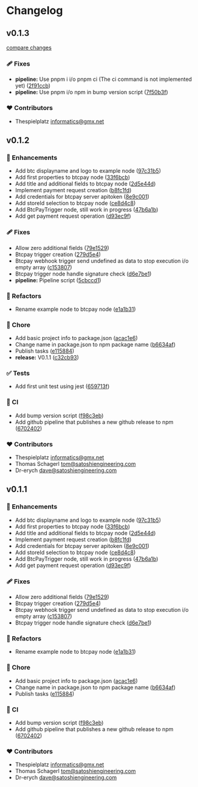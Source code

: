 # Changelog


## v0.1.3

[compare changes](https://github.com/Satoshi-Engineering/n8n-nodes-btcpay/compare/v0.1.2...v0.1.3)

### 🩹 Fixes

- **pipeline:** Use pnpm i i/o pnpm ci (The ci command is not implemented yet) ([2f91ccb](https://github.com/Satoshi-Engineering/n8n-nodes-btcpay/commit/2f91ccb))
- **pipeline:** Use pnpm i/o npm in bump version script ([7f50b3f](https://github.com/Satoshi-Engineering/n8n-nodes-btcpay/commit/7f50b3f))

### ❤️ Contributors

- Thespielplatz <informatics@gmx.net>

## v0.1.2


### 🚀 Enhancements

- Add btc displayname and logo to example node ([97c31b5](https://github.com/Satoshi-Engineering/n8n-nodes-btcpay/commit/97c31b5))
- Add first properties to btcpay node ([33f6bcb](https://github.com/Satoshi-Engineering/n8n-nodes-btcpay/commit/33f6bcb))
- Add title and additional fields to btcpay node ([2d5e44d](https://github.com/Satoshi-Engineering/n8n-nodes-btcpay/commit/2d5e44d))
- Implement payment request creation ([b8fc1fd](https://github.com/Satoshi-Engineering/n8n-nodes-btcpay/commit/b8fc1fd))
- Add credentials for btcpay server apitoken ([8e9c001](https://github.com/Satoshi-Engineering/n8n-nodes-btcpay/commit/8e9c001))
- Add storeId selection to btcpay node ([ce8d4c8](https://github.com/Satoshi-Engineering/n8n-nodes-btcpay/commit/ce8d4c8))
- Add BtcPayTrigger node, still work in progress ([47b6a1b](https://github.com/Satoshi-Engineering/n8n-nodes-btcpay/commit/47b6a1b))
- Add get payment request operation ([d93ec9f](https://github.com/Satoshi-Engineering/n8n-nodes-btcpay/commit/d93ec9f))

### 🩹 Fixes

- Allow zero additional fields ([79e1529](https://github.com/Satoshi-Engineering/n8n-nodes-btcpay/commit/79e1529))
- Btcpay trigger creation ([279d5e4](https://github.com/Satoshi-Engineering/n8n-nodes-btcpay/commit/279d5e4))
- Btcpay webhook trigger send undefined as data to stop execution i/o empty array ([c153807](https://github.com/Satoshi-Engineering/n8n-nodes-btcpay/commit/c153807))
- Btcpay trigger node handle signature check ([d6e7be1](https://github.com/Satoshi-Engineering/n8n-nodes-btcpay/commit/d6e7be1))
- **pipeline:** Pipeline script ([5cbccd1](https://github.com/Satoshi-Engineering/n8n-nodes-btcpay/commit/5cbccd1))

### 💅 Refactors

- Rename example node to btcpay node ([e1a1b31](https://github.com/Satoshi-Engineering/n8n-nodes-btcpay/commit/e1a1b31))

### 🏡 Chore

- Add basic project info to package.json ([acac1e6](https://github.com/Satoshi-Engineering/n8n-nodes-btcpay/commit/acac1e6))
- Change name in package.json to npm package name ([b6634af](https://github.com/Satoshi-Engineering/n8n-nodes-btcpay/commit/b6634af))
- Publish tasks ([e115884](https://github.com/Satoshi-Engineering/n8n-nodes-btcpay/commit/e115884))
- **release:** V0.1.1 ([c32cb93](https://github.com/Satoshi-Engineering/n8n-nodes-btcpay/commit/c32cb93))

### ✅ Tests

- Add first unit test using jest ([659713f](https://github.com/Satoshi-Engineering/n8n-nodes-btcpay/commit/659713f))

### 🤖 CI

- Add bump version script ([f98c3eb](https://github.com/Satoshi-Engineering/n8n-nodes-btcpay/commit/f98c3eb))
- Add github pipeline that publishes a new github release to npm ([6702402](https://github.com/Satoshi-Engineering/n8n-nodes-btcpay/commit/6702402))

### ❤️ Contributors

- Thespielplatz <informatics@gmx.net>
- Thomas Schagerl <tom@satoshiengineering.com>
- Dr-erych <dave@satoshiengineering.com>

## v0.1.1


### 🚀 Enhancements

- Add btc displayname and logo to example node ([97c31b5](https://github.com/Satoshi-Engineering/n8n-nodes-btcpay/commit/97c31b5))
- Add first properties to btcpay node ([33f6bcb](https://github.com/Satoshi-Engineering/n8n-nodes-btcpay/commit/33f6bcb))
- Add title and additional fields to btcpay node ([2d5e44d](https://github.com/Satoshi-Engineering/n8n-nodes-btcpay/commit/2d5e44d))
- Implement payment request creation ([b8fc1fd](https://github.com/Satoshi-Engineering/n8n-nodes-btcpay/commit/b8fc1fd))
- Add credentials for btcpay server apitoken ([8e9c001](https://github.com/Satoshi-Engineering/n8n-nodes-btcpay/commit/8e9c001))
- Add storeId selection to btcpay node ([ce8d4c8](https://github.com/Satoshi-Engineering/n8n-nodes-btcpay/commit/ce8d4c8))
- Add BtcPayTrigger node, still work in progress ([47b6a1b](https://github.com/Satoshi-Engineering/n8n-nodes-btcpay/commit/47b6a1b))
- Add get payment request operation ([d93ec9f](https://github.com/Satoshi-Engineering/n8n-nodes-btcpay/commit/d93ec9f))

### 🩹 Fixes

- Allow zero additional fields ([79e1529](https://github.com/Satoshi-Engineering/n8n-nodes-btcpay/commit/79e1529))
- Btcpay trigger creation ([279d5e4](https://github.com/Satoshi-Engineering/n8n-nodes-btcpay/commit/279d5e4))
- Btcpay webhook trigger send undefined as data to stop execution i/o empty array ([c153807](https://github.com/Satoshi-Engineering/n8n-nodes-btcpay/commit/c153807))
- Btcpay trigger node handle signature check ([d6e7be1](https://github.com/Satoshi-Engineering/n8n-nodes-btcpay/commit/d6e7be1))

### 💅 Refactors

- Rename example node to btcpay node ([e1a1b31](https://github.com/Satoshi-Engineering/n8n-nodes-btcpay/commit/e1a1b31))

### 🏡 Chore

- Add basic project info to package.json ([acac1e6](https://github.com/Satoshi-Engineering/n8n-nodes-btcpay/commit/acac1e6))
- Change name in package.json to npm package name ([b6634af](https://github.com/Satoshi-Engineering/n8n-nodes-btcpay/commit/b6634af))
- Publish tasks ([e115884](https://github.com/Satoshi-Engineering/n8n-nodes-btcpay/commit/e115884))

### 🤖 CI

- Add bump version script ([f98c3eb](https://github.com/Satoshi-Engineering/n8n-nodes-btcpay/commit/f98c3eb))
- Add github pipeline that publishes a new github release to npm ([6702402](https://github.com/Satoshi-Engineering/n8n-nodes-btcpay/commit/6702402))

### ❤️ Contributors

- Thespielplatz <informatics@gmx.net>
- Thomas Schagerl <tom@satoshiengineering.com>
- Dr-erych <dave@satoshiengineering.com>


